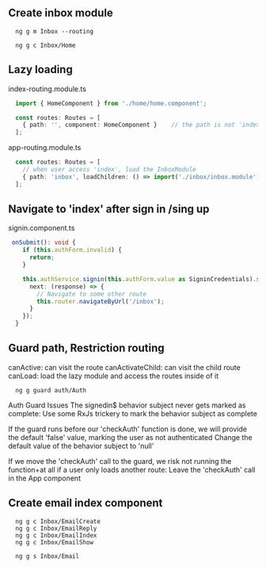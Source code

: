 ## Create inbox module
```
  ng g m Inbox --routing

  ng g c Inbox/Home
```

## Lazy loading
index-routing.module.ts
```ts
  import { HomeComponent } from './home/home.component';

  const routes: Routes = [
    { path: '', component: HomeComponent }    // the path is not 'index'
  ];
```

app-routing.module.ts
```ts
  const routes: Routes = [
    // when user access 'index', load the InboxModule 
    { path: 'inbox', loadChildren: () => import('./inbox/inbox.module').then(m => m.InboxModule) },
  ];
```

## Navigate to 'index' after sign in /sing up
signin.component.ts
```ts
 onSubmit(): void {
    if (this.authForm.invalid) {
      return;
    }

    this.authService.signin(this.authForm.value as SigninCredentials).subscribe({
      next: (response) => {
        // Navigate to some other route
        this.router.navigateByUrl('/inbox');
      }
    });
  }
```

## Guard path, Restriction routing
canActive: can visit the route
canActivateChild: can visit the child route
canLoad: load the lazy module and access the routes inside of it
```
  ng g guard auth/Auth
```
Auth Guard Issues
The signedin$ behavior subject never gets marked as complete:  Use some RxJs trickery to mark the behavior subject as complete

If the guard runs before our 'checkAuth' function is done, we will provide the default 'false' value, marking the user as not authenticated
Change the default value of the behavior subject to 'null'

If we move the 'checkAuth' call to the guard, we risk not running the function+at all if a user only loads another route: Leave the 'checkAuth'
call in the App component

## Create email index component
```
  ng g c Inbox/EmailCreate
  ng g c Inbox/EmailReply
  ng g c Inbox/EmailIndex
  ng g c Inbox/EmailShow

  ng g s Inbox/Email
  
```
